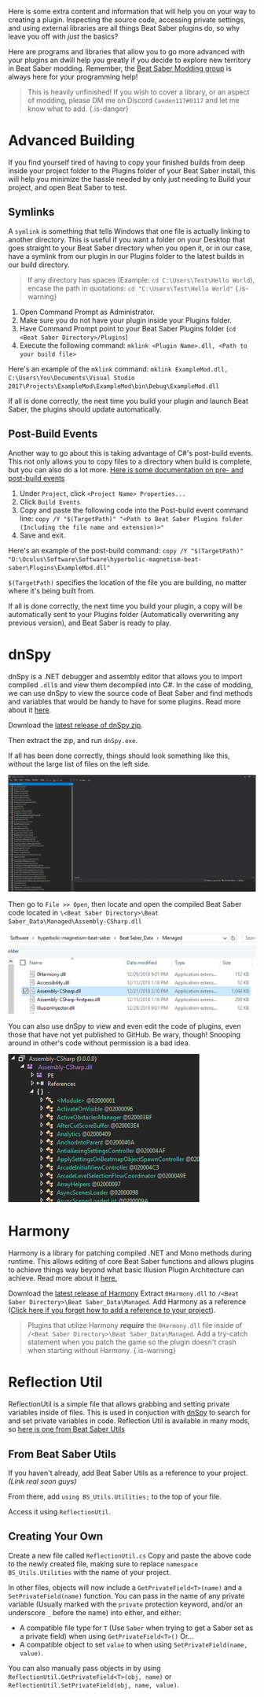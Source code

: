 <!-- TITLE: Extras -->
<!-- SUBTITLE: The basics weren't good enough? Here's some more tools that you can use! -->

Here is some extra content and information that will help you on your way to creating a plugin. Inspecting the source code, accessing private settings, and using external libraries are all things Beat Saber plugins do, so why leave you off with *just* the basics?

Here are programs and libraries that allow you to go more advanced with your plugins an dwill help you greatly if you decide to explore new territory in Beat Saber modding. Remember, the [Beat Saber Modding group](https://discord.gg/beatsabermods) is always here for your programming help!


>This is heavily unfinished! If you wish to cover a library, or an aspect of modding, please DM me on Discord `Caeden117#0117` and let me know what to add.
{.is-danger}

# Advanced Building
If you find yourself tired of having to copy your finished builds from deep inside your project folder to the Plugins folder of your Beat Saber install, this will help you minimize the hassle needed by only just needing to Build your project, and open Beat Saber to test.
## Symlinks

A `symlink` is something that tells Windows that one file is actually linking to another directory. This is useful if you want a folder on your Desktop that goes straight to your Beat Saber directory when you open it, or in our case, have a symlink from our plugin in our Plugins folder to the latest builds in our build directory.

>If any directory has spaces (Example: `cd C:\Users\Test\Hello World`), encase the path in quotations: `cd "C:\Users\Test\Hello World"`
{.is-warning}

1. Open Command Prompt as Administrator.
2. Make sure you do not have your plugin inside your Plugins folder.
3. Have Command Prompt point to your Beat Saber Plugins folder (`cd <Beat Saber Directory>/Plugins`)
4. Execute the following command: `mklink <Plugin Name>.dll, <Path to your build file>`

Here's an example of the `mklink` command: `mklink ExampleMod.dll, C:\Users\You\Documents\Visual Studio 2017\Projects\ExampleMod\ExampleMod\bin\Debug\ExampleMod.dll`

If all is done correctly, the next time you build your plugin and launch Beat Saber, the plugins should update automatically.

## Post-Build Events
Another way to go about this is taking advantage of C#'s post-build events. This not only allows you to copy files to a directory when build is complete, but you can also do a lot more. [Here is some documentation on pre- and post-build events](https://docs.microsoft.com/en-us/visualstudio/ide/how-to-specify-build-events-csharp?view=vs-2017)

1. Under `Project`, click `<Project Name> Properties...`
2. Click `Build Events`
3. Copy and paste the following code into the Post-build event command line: `copy /Y "$(TargetPath)" "<Path to Beat Saber Plugins folder (Including the file name and extension)>"`
4. Save and exit.

Here's an example of the post-build command: `copy /Y "$(TargetPath)" "D:\Oculus\Software\Software\hyperbolic-magnetism-beat-saber\Plugins\ExampleMod.dll"`

`$(TargetPath)` specifies the location of the file you are building, no matter where it's being built from.

If all is done correctly, the next time you build your plugin, a copy will be automatically sent to your Plugins folder (Automatically overwriting any previous version), and Beat Saber is ready to play.
# dnSpy
dnSpy is a .NET debugger and assembly editor that allows you to import compiled `.dll`s and view them decompiled into C#.
In the case of modding, we can use dnSpy to view the source code of Beat Saber and find methods and variables that would be handy to have for some plugins.
Read more about it [here](https://github.com/0xd4d/dnSpy).

Download the [latest release of dnSpy.zip](https://github.com/0xd4d/dnSpy/releases/latest).

Then extract the zip, and run `dnSpy.exe`.

If all has been done correctly, things should look something like this, without the large list of files on the left side.

![Dnspy Start](/uploads/modding/dnspy-start.png "Starting Page")

Then go to `File >> Open`, then locate and open the compiled Beat Saber code located in `\<Beat Saber Directory>\Beat Saber_Data\Managed\Assembly-CSharp.dll`

![Dnspy Start](/uploads/modding/dnspy-assembly.png "Code Location")

You can also use dnSpy to view and even edit the code of plugins, even those that have not yet published to GitHub. Be wary, though! Snooping around in other's code without permission is a bad idea.

![dnSpy Example](/uploads/modding/dnspy-example.png "dnSpy Example")

# Harmony
Harmony is a library for patching compiled .NET and Mono methods during runtime.
This allows editing of core Beat Saber functions and allows plugins to achieve things way beyond what basic Illusion Plugin Architecture can achieve.
Read more about it [here.](https://github.com/pardeike/Harmony)

Download the [latest release of Harmony](https://github.com/pardeike/Harmony/releases)
Extract `0Harmony.dll` to `/<Beat Saber Directory>\Beat Saber_Data\Managed`.
Add Harmony as a reference ([Click here if you forget how to add a reference to your project](/modding/example-mod#references-and-text-mesh-pro)).

> Plugins that utilize Harmony ***require*** the `0Harmony.dll` file inside of `/<Beat Saber Directory>\Beat Saber_Data\Managed`. Add a try-catch statement when you patch the game so the plugin doesn't crash when starting without Harmony.
{.is-warning}

# Reflection Util
ReflectionUtil is a simple file that allows grabbing and setting private variables inside of files.
This is used in conjuction with [dnSpy](/modding/extras#dnspy) to search for and set private variables in code.
Reflection Util is available in many mods, so [here is one from Beat Saber Utils](https://github.com/Kylemc1413/Beat-Saber-Utils/blob/master/Beat%20Saber%20Utils/Utilities/ReflectionUtil.cs)

## From Beat Saber Utils
If you haven't already, add Beat Saber Utils as a reference to your project. *(Link real soon guys)*

From there, add `using BS_Utils.Utilities;` to the top of your file.

Access it using `ReflectionUtil`.

## Creating Your Own
Create a new file called `ReflectionUtil.cs`
Copy and paste the above code to the newly created file, making sure to replace `namespace BS_Utils.Utilities` with the name of your project.

In other files, objects will now include a `GetPrivateField<T>(name)` and a `SetPrivateField(name)` function. You can pass in the name of any private variable (Usually marked with the `private` protection keyword, and/or an underscore `_` before the name) into either, and either:
* A compatible file type for `T` (Use `Saber` when trying to get a Saber set as a private field) when using `GetPrivateField<T>()`
Or...
* A compatible object to set `value` to when using `SetPrivateField(name, value)`.

You can also manually pass objects in by using `ReflectionUtil.GetPrivateField<T>(obj, name)` or `ReflectionUtil.SetPrivateField(obj, name, value)`.